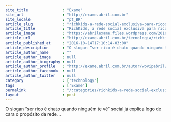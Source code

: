 ```yaml
---
site_title               : "Exame"
site_url                 : "http://exame.abril.com.br"
site_locale              : "pt_BR"
article_slug             : "richkids-a-rede-social-exclusiva-para-ricos"
article_title            : "RichKids, a rede social exclusiva para ricos"
article_image            : "https://abrilexame.files.wordpress.com/2016/10/size_960_16_9_richkids.jpg?quality=70&strip=all&w=960"
article_url              : "http://exame.abril.com.br/tecnologia/richkids-a-rede-social-exclusiva-para-ricos/"
article_published_at     : "2016-10-14T17:10:14-03:00"
article_description      : "O slogan “ser rico é chato quando ninguém te vê” social já explica logo de cara o propósito da rede..."
article_author_name      : ""
article_author_image     : null
article_author_biography : null
article_author_profile   : "http://exame.abril.com.br/autor/wpvipabril/"
article_author_facebook  : null
article_author_twitter   : null
category                 : ['technology']
tags                     : ['Exame']
permalink                : "/:categories/richkids-a-rede-social-exclusiva-para-ricos/"
layout                   : post
---
```


O slogan “ser rico é chato quando ninguém te vê” social já explica logo de cara o propósito da rede...
